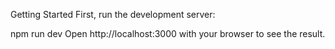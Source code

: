 Getting Started
First, run the development server:

npm run dev
Open http://localhost:3000 with your browser to see the result.
